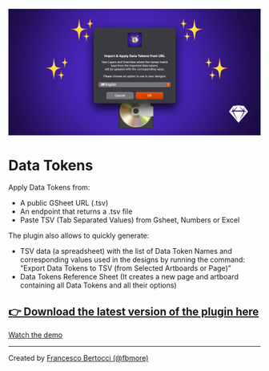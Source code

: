 ![](/Images/Cover.png)
# Data Tokens
Apply Data Tokens from:
- A public GSheet URL (.tsv)
- An endpoint that returns a .tsv file
- Paste TSV (Tab Separated Values) from Gsheet, Numbers or Excel

The plugin also allows to quickly generate:
- TSV data (a spreadsheet) with the list of Data Token Names and corresponding values used in the designs by running the command: ”Export Data Tokens to TSV (from Selected Artboards or Page)”
- Data Tokens Reference Sheet (It creates a new page and artboard containing all Data Tokens and all their options)

## [👉 Download the latest version of the plugin here](https://github.com/fbmore/Data-Tokens-Sketch-Plugin/raw/main/DataTokens.sketchplugin.zip)

[Watch the demo](https://user-images.githubusercontent.com/1416981/198814799-09bac98a-abe3-42e1-ad40-ab21c88d0f79.mp4)






---

Created by [Francesco Bertocci (@fbmore)](https://github.com/fbmore/)
